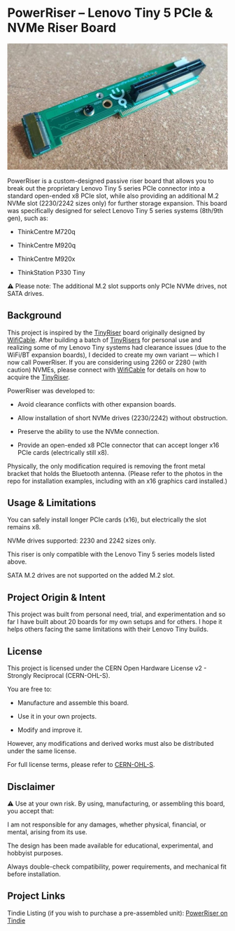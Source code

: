 # PowerRiser – Lenovo Tiny 5 PCIe & NVMe Riser Board

![Front view of V2 of the board](https://github.com/nandfarm/PowerRiser/blob/main/Photos/2025-05-22T19_36_39.707Z-Media%20(24).jpg)

PowerRiser is a custom-designed passive riser board that allows you to break out the proprietary Lenovo Tiny 5 series PCIe connector into a standard open-ended x8 PCIe slot, while also providing an additional M.2 NVMe slot (2230/2242 sizes only) for further storage expansion. This board was specifically designed for select Lenovo Tiny 5 series systems (8th/9th gen), such as:

- ThinkCentre M720q

- ThinkCentre M920q

- ThinkCentre M920x

- ThinkStation P330 Tiny

⚠ Please note: The additional M.2 slot supports only PCIe NVMe drives, not SATA drives.

## Background
This project is inspired by the [TinyRiser](https://github.com/a-little-wifi/Tinyriser)  board originally designed by [WifiCable](https://x.com/wificable_). After building a batch of [TinyRisers](https://github.com/a-little-wifi/Tinyriser) for personal use and realizing some of my Lenovo Tiny systems had clearance issues (due to the WiFi/BT expansion boards), I decided to create my own variant — which I now call PowerRiser. If you are considering using 2260 or 2280 (with caution) NVMEs, please connect with [WifiCable](https://x.com/wificable_) for details on how to acquire the [TinyRiser](https://github.com/a-little-wifi/Tinyriser).

PowerRiser was developed to:

- Avoid clearance conflicts with other expansion boards.

- Allow installation of short NVMe drives (2230/2242) without obstruction.

- Preserve the ability to use the NVMe connection.

- Provide an open-ended x8 PCIe connector that can accept longer x16 PCIe cards (electrically still x8).

Physically, the only modification required is removing the front metal bracket that holds the Bluetooth antenna. (Please refer to the photos in the repo for installation examples, including with an x16 graphics card installed.)

## Usage & Limitations
You can safely install longer PCIe cards (x16), but electrically the slot remains x8.

NVMe drives supported: 2230 and 2242 sizes only.

This riser is only compatible with the Lenovo Tiny 5 series models listed above.

SATA M.2 drives are not supported on the added M.2 slot.

## Project Origin & Intent
This project was built from personal need, trial, and experimentation and so far I have built about 20 boards for my own setups and for others. I hope it helps others facing the same limitations with their Lenovo Tiny builds.

## License
This project is licensed under the CERN Open Hardware License v2 - Strongly Reciprocal (CERN-OHL-S).

You are free to:

 - Manufacture and assemble this board.

- Use it in your own projects.

- Modify and improve it.

However, any modifications and derived works must also be distributed under the same license.

For full license terms, please refer to [CERN-OHL-S](https://ohwr.org/project/cernohl/wikis/home).

## Disclaimer
⚠ Use at your own risk.
By using, manufacturing, or assembling this board, you accept that:

I am not responsible for any damages, whether physical, financial, or mental, arising from its use.

The design has been made available for educational, experimental, and hobbyist purposes.

Always double-check compatibility, power requirements, and mechanical fit before installation.

## Project Links

Tindie Listing (if you wish to purchase a pre-assembled unit): [PowerRiser on Tindie](https://www.tindie.com/products/nandfarm/powerriser-by-nandfarm/)
